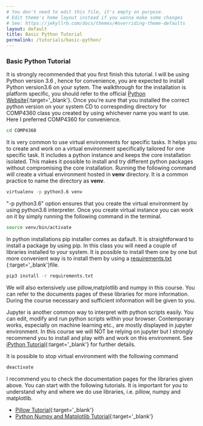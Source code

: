 ```yaml
---
# You don't need to edit this file, it's empty on purpose.
# Edit theme's home layout instead if you wanna make some changes
# See: https://jekyllrb.com/docs/themes/#overriding-theme-defaults
layout: default
title: Basic Python Tutorial
permalink: /tutorials/basic-python/
---
```


### **Basic Python Tutorial**

It is strongly recommended that you first finish this tutorial. I will be using Python version 3.6 , hence for convenience, you are expected to install Python version3.6 on your sytem. The walkthrough for the installation is platform specific, you should refer to the official [Python Website](https://www.python.org){:target='_blank'}. Once you're sure that you installed the correct python version on your system CD to correspnding directory for COMP4360 class you created by using whichever name you want to use. Here I preferred COMP4360 for convenience. 

```sh
cd COMP4360
```

It is very common to use virtual environments for specific tasks. It helps you to create and work on a virtual environment specifically tailored for one specific task. It includes a python instance and keeps the core installation isolated. This makes it possible to install and try different python packages without compromising the core installation. Running the following command will create a virtual environment hosted in **venv** directory. It is a common practice to name the directory as **venv**.

```sh
virtualenv -p python3.6 venv
```

"-p  python3.6" option ensures that you create the virtual environment by using python3.6 interpreter. Once you create virtual instance you can work on it by simply running the following command in the terminal. 

```sh
source venv/bin/activate
```

In python installations pip installer comes as dafault. It is straightforward to install a package by using pip. In this class you will need a couple of libraries installed to your system. It is possible to install them one by one but more convenient way is to install them by using a [requirements.txt ](/homeworks/requirements.txt){:target='_blank'}file. 

```sh
pip3 install -r requirements.txt
```

We will also extensively use pillow,matplotlib and numpy in this course. You can refer to the documents pages of these libraries for more information. During the course necessary and sufficient information will be given to you.

Jupyter  is another common way to interpret with python scripts easily. You can edit, modify and run python scripts within your browser. Contemporary works, especially on machine learning etc., are mostly displayed in jupyter environment. In this course we will NOT be relying on jupyter but I strongly recommend you to install and play with and work on this environment.  See [iPython Tutorial](/tutorials/ipython-tutorial/){:target='_blank'} for further details. 


It is possible to stop virtual environment with the following command

```sh
deactivate
```

I recommend you to check the documentation pages for the libraries given above. You can start with the following tutorials. It is important for you to understand why and where we do use libraries, i.e. pillow, numpy and matplotlib. 

- [Pillow Tutorial](/tutorials/pillow-tutorial/){:target='_blank'}
- [Python Numpy and Matplotlib Tutorial](/tutorials/python-numpy-tutorial/){:target='_blank'}

<!-- 
- [EXERCISE 0](/exercises/exercise00){:target='_blank'}
- [EXERCISE 1](/exercises/exercise01){:target='_blank'}
-->
